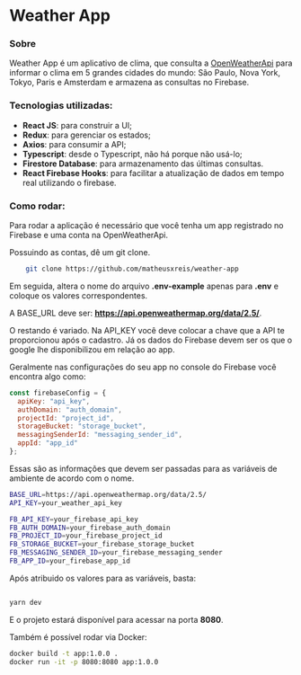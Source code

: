 # Weather App


### Sobre

Weather App é um aplicativo de clima, que consulta a [OpenWeatherApi](https://openweathermap.org/api) para informar o clima em 5 grandes cidades do mundo: São Paulo, Nova York, Tokyo, Paris e Amsterdam e armazena as consultas no Firebase.


### Tecnologias utilizadas:

 - **React JS**: para construir a UI;
 - **Redux**: para gerenciar os estados;
 - **Axios**: para consumir a API;
 - **Typescript**: desde o Typescript, não há porque não usá-lo;
- **Firestore Database**: para armazenamento das últimas consultas.
- **React Firebase Hooks**: para facilitar a atualização de dados em tempo real utilizando o firebase.

### Como rodar:

Para rodar a aplicação é necessário que você tenha um app registrado no Firebase e uma conta na OpenWeatherApi.

Possuindo as contas, dê um git clone.

```bash
    git clone https://github.com/matheusxreis/weather-app
```

Em seguida, altera o nome do arquivo **.env-example** apenas para **.env** e coloque os valores correspondentes.

A BASE_URL deve ser: **https://api.openweathermap.org/data/2.5/**.

O restando é variado. Na API_KEY você deve colocar a chave que a API te proporcionou após o cadastro. Já os dados do Firebase devem ser os que o google lhe disponibilizou em relação ao app.

Geralmente nas configurações do seu app no console do Firebase você encontra algo como:

```js
const firebaseConfig = {
  apiKey: "api_key",
  authDomain: "auth_domain",
  projectId: "project_id",
  storageBucket: "storage_bucket",
  messagingSenderId: "messaging_sender_id",
  appId: "app_id"
};
```

Essas são as informações que devem ser passadas para as variáveis de ambiente de acordo com o nome.


```bash
BASE_URL=https://api.openweathermap.org/data/2.5/
API_KEY=your_weather_api_key

FB_API_KEY=your_firebase_api_key
FB_AUTH_DOMAIN=your_firebase_auth_domain
FB_PROJECT_ID=your_firebase_project_id
FB_STORAGE_BUCKET=your_firebase_storage_bucket
FB_MESSAGING_SENDER_ID=your_firebase_messaging_sender
FB_APP_ID=your_firebase_app_id
```
Após atribuido os valores para as variáveis, basta:

```bash

yarn dev

```

E o projeto estará disponível para acessar na porta **8080**.

Também é possível rodar via Docker:

```bash
docker build -t app:1.0.0 .
docker run -it -p 8080:8080 app:1.0.0
```